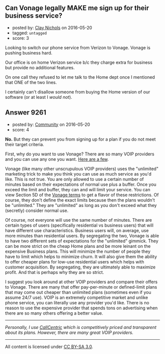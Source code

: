 ## Can Vonage legally MAKE me sign up for their business service?

- posted by: [Clay Nichols](https://stackexchange.com/users/3400/clay-nichols) on 2016-05-20
- tagged: `untagged`
- score: 3

Looking to switch our phone service from Verizon to Vonage.
Vonage is pushing business hard. 

Our office is on home Verizon service b/c they charge extra for business but provide no additional features. 

On one call they refused to let me talk to the Home dept once I mentioned that ONE of the two lines.

I certainly can't disallow someone from buying the Home version of our software (or at least I *would not*).



## Answer 9261

- posted by: [Community](https://stackexchange.com/users/-1/community) on 2016-05-20
- score: 4

<p><strong>No.</strong> But they can prevent you from signing up for a plan if you do not meet their target criteria.</p>

<p>First, why do you want to use Vonage? There are so many VOIP providers and you can use any one you want. <a href="http://www.pcmag.com/article2/0,2817,2483780,00.asp" rel="nofollow">Here are a few</a>.</p>

<p>Vonage (like many other unscrupulous VOIP providers) uses the "unlimited" marketing trick to make you think you can use as much service as you'd like. This is not true. You are only allowed to use a certain number of minutes based on their expectations of normal use plus a buffer. Once you exceed the limit and buffer, they can and will limit your service. You can view Section 5D of the <a href="http://www.vonage.com/tos" rel="nofollow">Vonage terms</a> to get a flavor of these restrictions. Of course, they don't define the exact limits because then the plans wouldn't be "unlimited." They are "unlimited" as long as you don't exceed what they (secretly) consider normal use.</p>

<p>Of course, not everyone will use the same number of minutes. There are certain types of users (specifically residential vs business users) that will have different use characteristics. Business users will, on average, use more minutes than residential users. By segregating the two, Vonage is able to have two different sets of expectations for the "unlimited" gimmick. They can be more strict on the cheap Home plans and be more leinant on the expensive Business plans. This will minimize the number of people they have to limit which helps to minimize churn. It will also give them the ability to offer cheaper plans for low-use residential users which helps with customer acquisition. By segregating, they are ultimately able to maximize profit. And that is perhaps why they are so strict.</p>

<p>I suggest you look around at other VOIP providers and compare their offers to Vonage. There are many that offer pay-per-minute or defined-limit plans that may come out cheaper than unlimited plans (sometimes even if you assume 24/7 use). VOIP is an extremely competitive market and unlike phone service, you can literally use any provider you'd like. There is no reason to use the expensive provider that spends tons on advertising when there are so many others offering a better value.</p>

<hr>

<p><em>Personally, I use <a href="http://www.callcentric.com/" rel="nofollow">CallCentric</a> which is competitively priced and transparent about its plans. However, there are many great VOIP providers.</em></p>




---

All content is licensed under [CC BY-SA 3.0](https://creativecommons.org/licenses/by-sa/3.0/).
